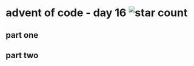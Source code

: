 # advent of code - day 16 ![star count](https://img.shields.io/badge/Stars-0%2F2-red)

## part one

## part two
